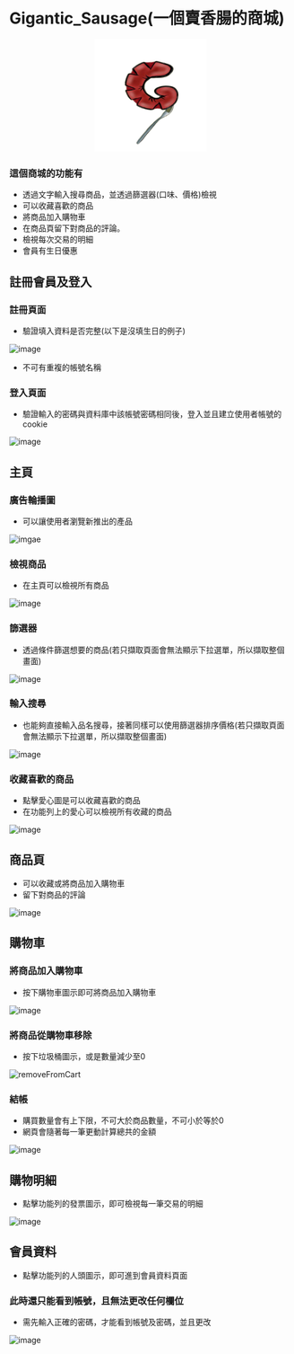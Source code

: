 # Gigantic_Sausage(一個賣香腸的商城)
<p align="center">
<img src="https://github.com/harry0816web/Gigantic_Sausage/blob/main/pictures/logo.png" height="200" width="200" >
</p>

### 這個商城的功能有
* 透過文字輸入搜尋商品，並透過篩選器(口味、價格)檢視
* 可以收藏喜歡的商品
* 將商品加入購物車
* 在商品頁留下對商品的評論。
* 檢視每次交易的明細
* 會員有生日優惠
## 註冊會員及登入
### 註冊頁面
* 驗證填入資料是否完整(以下是沒填生日的例子)

![image](https://github.com/harry0816web/Gigantic_Sausage/blob/main/result_pictures/dataNotComplete.gif)
* 不可有重複的帳號名稱
### 登入頁面
* 驗證輸入的密碼與資料庫中該帳號密碼相同後，登入並且建立使用者帳號的cookie

![image](https://github.com/harry0816web/Gigantic_Sausage/blob/main/result_pictures/login.gif)
## 主頁
### 廣告輪播圖
* 可以讓使用者瀏覽新推出的產品

![imgae](https://github.com/harry0816web/Gigantic_Sausage/blob/main/result_pictures/pictureSlideShow.gif)

### 檢視商品
* 在主頁可以檢視所有商品

![image](https://github.com/harry0816web/Gigantic_Sausage/blob/main/result_pictures/merchesTable.gif)

### 篩選器
* 透過條件篩選想要的商品(若只擷取頁面會無法顯示下拉選單，所以擷取整個畫面)

![image](https://github.com/harry0816web/Gigantic_Sausage/blob/main/result_pictures/filter.gif)

### 輸入搜尋
* 也能夠直接輸入品名搜尋，接著同樣可以使用篩選器排序價格(若只擷取頁面會無法顯示下拉選單，所以擷取整個畫面)

![image](https://github.com/harry0816web/Gigantic_Sausage/blob/main/result_pictures/search.gif)

### 收藏喜歡的商品
* 點擊愛心圖是可以收藏喜歡的商品
* 在功能列上的愛心可以檢視所有收藏的商品

![image](https://github.com/harry0816web/Gigantic_Sausage/blob/main/result_pictures/collection.gif)

## 商品頁
* 可以收藏或將商品加入購物車
* 留下對商品的評論

![image](https://github.com/harry0816web/Gigantic_Sausage/blob/main/result_pictures/merch.gif)

## 購物車
### 將商品加入購物車
* 按下購物車圖示即可將商品加入購物車

![image](https://github.com/harry0816web/Gigantic_Sausage/blob/main/result_pictures/addToCart.gif)

### 將商品從購物車移除
* 按下垃圾桶圖示，或是數量減少至0

![removeFromCart](https://user-images.githubusercontent.com/65772569/227417971-1b613a8a-9429-4b5e-a27c-01bf4fc2fc01.gif)

### 結帳
* 購買數量會有上下限，不可大於商品數量，不可小於等於0
* 網頁會隨著每一筆更動計算總共的金額

![image](https://github.com/harry0816web/Gigantic_Sausage/blob/main/result_pictures/purchase.gif)

## 購物明細
* 點擊功能列的發票圖示，即可檢視每一筆交易的明細

![image](https://github.com/harry0816web/Gigantic_Sausage/blob/main/result_pictures/orders_detail.gif)

## 會員資料
* 點擊功能列的人頭圖示，即可進到會員資料頁面
### 此時還只能看到帳號，且無法更改任何欄位
* 需先輸入正確的密碼，才能看到帳號及密碼，並且更改

![image](https://github.com/harry0816web/Gigantic_Sausage/blob/main/result_pictures/checkUserData.gif)
